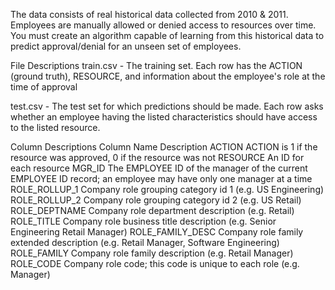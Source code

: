 The data consists of real historical data collected from 2010 & 2011.  Employees are manually allowed or denied access to resources over time. You must create an algorithm capable of learning from this historical data to predict approval/denial for an unseen set of employees. 

File Descriptions
train.csv - The training set. Each row has the ACTION (ground truth), RESOURCE, and information about the employee's role at the time of approval

test.csv - The test set for which predictions should be made.  Each row asks whether an employee having the listed characteristics should have access to the listed resource.

Column Descriptions
Column Name	Description
ACTION	ACTION is 1 if the resource was approved, 0 if the resource was not
RESOURCE	An ID for each resource
MGR_ID	The EMPLOYEE ID of the manager of the current EMPLOYEE ID record; an employee may have only one manager at a time
ROLE_ROLLUP_1	Company role grouping category id 1 (e.g. US Engineering)
ROLE_ROLLUP_2	Company role grouping category id 2 (e.g. US Retail)
ROLE_DEPTNAME	Company role department description (e.g. Retail)
ROLE_TITLE	Company role business title description (e.g. Senior Engineering Retail Manager)
ROLE_FAMILY_DESC	Company role family extended description (e.g. Retail Manager, Software Engineering)
ROLE_FAMILY	Company role family description (e.g. Retail Manager)
ROLE_CODE	Company role code; this code is unique to each role (e.g. Manager)

